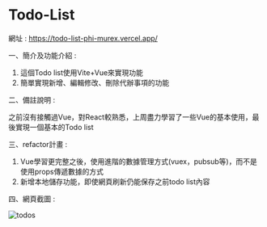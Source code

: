 # Todo-List

網址 : https://todo-list-phi-murex.vercel.app/

一、簡介及功能介紹 : 

1. 這個Todo list使用Vite+Vue來實現功能
2. 簡單實現新增、編輯修改、刪除代辦事項的功能

二、備註說明 :

之前沒有接觸過Vue，︀對React較熟悉，︀上周盡力學習了一些Vue的基本使用，最後實現一個基本的Todo list

三、refactor計畫 : 

1. Vue學習更完整之後，︀使用進階的數據管理方式(vuex，pubsub等)，︀而不是使用props傳遞數據的方式
2. 新增本地儲存功能，︀即使網頁刷新仍能保存之前todo list內容

四、網頁截圖 : 

![todos](https://github.com/BruceLiu0701/Todo-List/assets/130199748/dc95cd6c-39b7-4183-b6f8-2c5757ed1d33)
